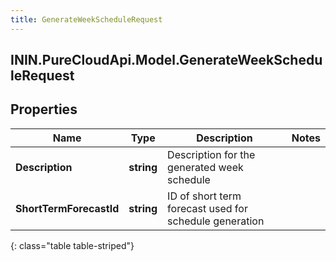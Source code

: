 ```yaml
---
title: GenerateWeekScheduleRequest
---
```

## ININ.PureCloudApi.Model.GenerateWeekScheduleRequest

## Properties

|Name | Type | Description | Notes|
|------------ | ------------- | ------------- | -------------|
| **Description** | **string** | Description for the generated week schedule | |
| **ShortTermForecastId** | **string** | ID of short term forecast used for schedule generation | |
{: class="table table-striped"}


